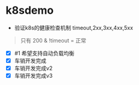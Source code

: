 # k8sdemo
- 验证k8s的健康检查机制 timeout,2xx,3xx,4xx,5xx 
> 只有 200 & !timeout = 正常

- [x] #1 希望支持自动负载均衡
- [x] 车销开发完成
- [x] 车销开发完成v2
- [x] 车销开发完成v3